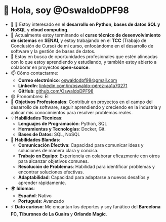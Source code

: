 # 👋 Hola, soy @OswaldoDPF98

- 👀 👀 Estoy interesado en el **desarrollo en Python**, **bases de datos SQL y NoSQL** y **cloud computing**.
- 🌱 Actualmente estoy terminando el **curso técnico de desenvolvimiento de sistemas** en **SENAI**, y estoy trabajando en el **TCC** (Trabajo de Conclusión de Curso) de mi curso, enfocándome en el desarrollo de software y la gestión de bases de datos.
- 💼 Estoy en busca de oportunidades profesionales que estén alineadas con lo que estoy aprendiendo y estudiando, y también estoy abierto a colaborar en proyectos **open-source**.
- 📫 Cómo contactarme:
   - **Correo electrónico**: [oswaldodpf98@gmail.com](mailto:oswaldodpf98@gmail.com)
   - **LinkedIn**: [linkedin.com/in/oswaldo-pérez-aa1a70271](https://www.linkedin.com/in/oswaldo-p%C3%A9rez-aa1a70271/)
   - **GitHub**: [github.com/OswaldoDPF98](https://github.com/OswaldoDPF98)
- 😄 Pronombres: Él
- 🎯 **Objetivos Profesionales**: Contribuir en proyectos en el campo del desarrollo de software, seguir aprendiendo y creciendo en la industria y aplicar mis conocimientos para resolver problemas reales.
- 💡 **Habilidades Técnicas**:
   - **Lenguajes de Programación**: Python, SQL
   - **Herramientas y Tecnologías**: Docker, Git.
   - **Bases de Datos**: SQL, NoSQL
- 🤝 **Habilidades Blandas**:
   - **Comunicación Efectiva**: Capacidad para comunicar ideas y soluciones de manera clara y concisa.
   - **Trabajo en Equipo**: Experiencia en colaborar eficazmente con otros para alcanzar objetivos comunes.
   - **Resolución de Problemas**: Habilidad para identificar problemas y encontrar soluciones efectivas.
   - **Adaptabilidad**: Capacidad para adaptarse a nuevos desafíos y aprender rápidamente.
- 🌍 **Idiomas**:
   - **Español**: Nativo
   - **Portugués**: Avanzado
- ⚡ **Dato curioso**: Me encantan los deportes y soy fanático del **Barcelona FC**, **Tiburones de La Guaira** y **Orlando Magic**.
